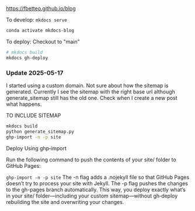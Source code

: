 https://fbetteo.github.io/blog

To develop:
`mkdocs serve`

```bash
conda activate mkdocs-blog
```

To deploy:
Checkout to "main"
```bash 
# mkdocs build
mkdocs gh-deploy
```

### Update 2025-05-17
I started using a custom domain. Not sure about how the sitemap is generated. Currently I see the sitemap with the right base url although generate_sitemap still has the old one. Check when I create a new post what happens.

TO INCLUDE SITEMAP
```bash
mkdocs build
python generate_sitemap.py
ghp-import -n -p site
```
Deploy Using ghp‑import

Run the following command to push the contents of your site/ folder to GitHub Pages:

`ghp-import -n -p site`
The -n flag adds a .nojekyll file so that GitHub Pages doesn’t try to process your site with Jekyll.
The -p flag pushes the changes to the gh-pages branch automatically.
This way, you deploy exactly what’s in your site/ folder—including your custom sitemap—without gh‑deploy rebuilding the site and overwriting your changes.